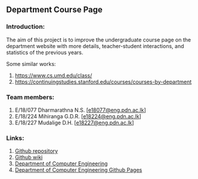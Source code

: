 ## Department Course Page

### Introduction:
The aim of this project is to improve the undergraduate course page on the department website with more details, teacher-student interactions, and statistics of the previous years. 

Some similar works:

1. https://www.cs.umd.edu/class/
2. https://continuingstudies.stanford.edu/courses/courses-by-department

### Team members:
1. E/18/077 Dharmarathna N.S. [e18077@eng.pdn.ac.lk]
2. E/18/224 Mihiranga G.D.R. [e18224@eng.pdn.ac.lk]
3. E/18/227 Mudalige D.H. [e18227@eng.pdn.ac.lk]

### Links:
1. [Github repository](https://github.com/cepdnaclk/e18-co227-Department-Course-Page-Group-A)
2. [Github wiki](https://github.com/cepdnaclk/e18-co227-Department-Course-Page-Group-A/wiki)
3. [Department of Computer Engineering](http://www.ce.pdn.ac.lk/)
4. [Department of Computer Engineering Github Pages](https://github.com/cepdnaclk)
